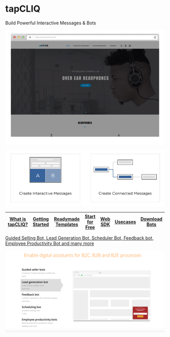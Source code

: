 # tapCLIQ
Build Powerful Interactive Messages & Bots

<p align="center">
  <a href="https://www.tapcliq.com"><img src="assets/poster-ad-dynamic.gif" />
</p>
<p align="center">
  <a href="https://www.tapcliq.com/supportdoc"><img src="assets/connected_messages.png" />
</p>


| [What is tapCLIQ?](https://www.tapcliq.com/) | [Getting Started](https://www.tapcliq.com/supportdoc) | [Readymade Templates](https://www.tapcliq.com/supportdoc#readymade-templates) | [Start for Free](https://webportal.tapcliq.com/tapcliqweb/signup) | [Web SDK](https://www.tapcliq.com/supportdoc?catid=49) | [Usecases](https://www.tapcliq.com/usecases) | [Download Bots](https://www.tapcliq.com/supportdoc?catid=67)
|---|---|---|---|---|---|---|


Guided Selling Bot, Lead Generation Bot, Scheduler Bot, Feedback bot, Employee Productivity Bot and many more

<p align="center">
  <a href="https://www.tapcliq.com"><img src="assets/leadgen-bot.png" />
</p>
